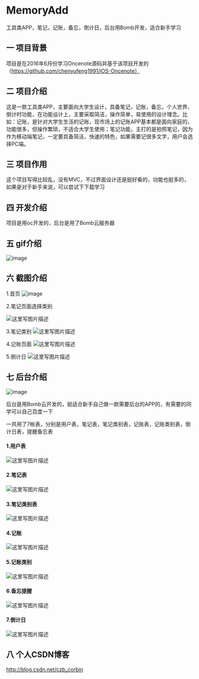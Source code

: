 # MemoryAdd
工具类APP，笔记，记账，备忘，倒计日，后台用Bomb开发，适合新手学习

## 一 项目背景
项目是在2016年6月份学习Oncenote源码并基于该项目开发的
（https://github.com/chenyufeng1991/iOS-Oncenote）

## 二 项目介绍
这是一款工具类APP，主要面向大学生设计，具备笔记，记账，备忘，个人世界、倒计时功能，在功能设计上，主要采取简洁，操作简单，易使用的设计理念。比如：记账，是针对大学生生活的记账，现市场上的记账APP基本都是面向家庭的，功能很多，但操作繁琐，不适合大学生使用；笔记功能，主打的是拍照笔记，因为作为移动端笔记，一定要具备简洁，快速的特色，如果需要记很多文字，用户会选择PC端。

## 三 项目作用
这个项目写得比较乱，没有MVC，不过界面设计还是挺好看的，功能也挺多的，如果是对于新手来说，可以尝试下下载学习 

## 四 开发介绍
项目是用oc开发的，后台是用了Bomb云服务器

## 五 gif介绍
![image](https://github.com/ChenZeBin/myGif/blob/master/%E8%AE%B0%E5%BF%86+.gif?raw=true)   

## 六 截图介绍
1.首页
![image](http://img.blog.csdn.net/20170509225819018?watermark/2/text/aHR0cDovL2Jsb2cuY3Nkbi5uZXQvY3piX0NvcmJpbg==/font/5a6L5L2T/fontsize/400/fill/I0JBQkFCMA==/dissolve/70/gravity/SouthEast)

2.笔记页面选择类别


![这里写图片描述](http://img.blog.csdn.net/20170509225844768?watermark/2/text/aHR0cDovL2Jsb2cuY3Nkbi5uZXQvY3piX0NvcmJpbg==/font/5a6L5L2T/fontsize/400/fill/I0JBQkFCMA==/dissolve/70/gravity/SouthEast)

3.笔记类别
![这里写图片描述](http://img.blog.csdn.net/20170509225858878?watermark/2/text/aHR0cDovL2Jsb2cuY3Nkbi5uZXQvY3piX0NvcmJpbg==/font/5a6L5L2T/fontsize/400/fill/I0JBQkFCMA==/dissolve/70/gravity/SouthEast)

4.记账页面
![这里写图片描述](http://img.blog.csdn.net/20170509225915363?watermark/2/text/aHR0cDovL2Jsb2cuY3Nkbi5uZXQvY3piX0NvcmJpbg==/font/5a6L5L2T/fontsize/400/fill/I0JBQkFCMA==/dissolve/70/gravity/SouthEast)

5.倒计日
![这里写图片描述](http://img.blog.csdn.net/20170509225925904?watermark/2/text/aHR0cDovL2Jsb2cuY3Nkbi5uZXQvY3piX0NvcmJpbg==/font/5a6L5L2T/fontsize/400/fill/I0JBQkFCMA==/dissolve/70/gravity/SouthEast)

## 七 后台介绍
![image](http://img.blog.csdn.net/20170509225333203?watermark/2/text/aHR0cDovL2Jsb2cuY3Nkbi5uZXQvY3piX0NvcmJpbg==/font/5a6L5L2T/fontsize/400/fill/I0JBQkFCMA==/dissolve/70/gravity/SouthEast)

后台是用Bomb云开发的，挺适合新手自己做一款需要后台的APP的，有需要的同学可以自己百度一下  

一共用了7帐表，分别是用户表，笔记表，笔记类别表，记账表，记账类别表，倒计日表，提醒备忘表

#### 1.用户表  
![这里写图片描述](http://img.blog.csdn.net/20170509230933746?watermark/2/text/aHR0cDovL2Jsb2cuY3Nkbi5uZXQvY3piX0NvcmJpbg==/font/5a6L5L2T/fontsize/400/fill/I0JBQkFCMA==/dissolve/70/gravity/SouthEast)

#### 2.笔记表  

![这里写图片描述](http://img.blog.csdn.net/20170509231021414?watermark/2/text/aHR0cDovL2Jsb2cuY3Nkbi5uZXQvY3piX0NvcmJpbg==/font/5a6L5L2T/fontsize/400/fill/I0JBQkFCMA==/dissolve/70/gravity/SouthEast)  

#### 3.笔记类别表

![这里写图片描述](http://img.blog.csdn.net/20170509231053497?watermark/2/text/aHR0cDovL2Jsb2cuY3Nkbi5uZXQvY3piX0NvcmJpbg==/font/5a6L5L2T/fontsize/400/fill/I0JBQkFCMA==/dissolve/70/gravity/SouthEast)  

#### 4.记账

![这里写图片描述](http://img.blog.csdn.net/20170509231127524?watermark/2/text/aHR0cDovL2Jsb2cuY3Nkbi5uZXQvY3piX0NvcmJpbg==/font/5a6L5L2T/fontsize/400/fill/I0JBQkFCMA==/dissolve/70/gravity/SouthEast)  

#### 5.记账类别

![这里写图片描述](http://img.blog.csdn.net/20170509231156587?watermark/2/text/aHR0cDovL2Jsb2cuY3Nkbi5uZXQvY3piX0NvcmJpbg==/font/5a6L5L2T/fontsize/400/fill/I0JBQkFCMA==/dissolve/70/gravity/SouthEast)  

#### 6.备忘提醒  
![这里写图片描述](http://img.blog.csdn.net/20170509231222728?watermark/2/text/aHR0cDovL2Jsb2cuY3Nkbi5uZXQvY3piX0NvcmJpbg==/font/5a6L5L2T/fontsize/400/fill/I0JBQkFCMA==/dissolve/70/gravity/SouthEast)  

#### 7.倒计日

![这里写图片描述](http://img.blog.csdn.net/20170509231252869?watermark/2/text/aHR0cDovL2Jsb2cuY3Nkbi5uZXQvY3piX0NvcmJpbg==/font/5a6L5L2T/fontsize/400/fill/I0JBQkFCMA==/dissolve/70/gravity/SouthEast)


## 八 个人CSDN博客
http://blog.csdn.net/czb_corbin




